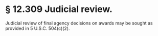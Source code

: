 # § 12.309   Judicial review.

Judicial review of final agency decisions on awards may be sought as provided in 5 U.S.C. 504(c)(2).




